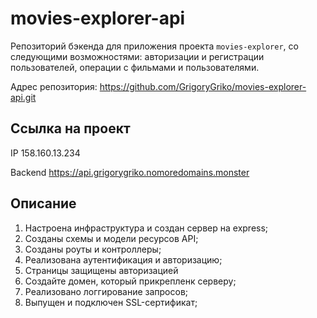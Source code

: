# movies-explorer-api

Репозиторий бэкенда для приложения проекта `movies-explorer`, со следующими возможностями: авторизации и регистрации пользователей, операции с фильмами и пользователями.

Адрес репозитория: https://github.com/GrigoryGriko/movies-explorer-api.git

## Ссылка на проект

IP 158.160.13.234

Backend https://api.grigorygriko.nomoredomains.monster

## Описание

1. Настроена инфраструктура и создан сервер на express;
2. Созданы схемы и модели ресурсов API; 
3. Созданы роуты и контроллеры;
4. Реализована аутентификация и авторизацию;
5. Страницы защищены авторизацией
6. Создайте домен, который прикрепленк серверу;
7. Реализовано логгирование запросов;
8. Выпущен и подключен SSL-сертификат;
